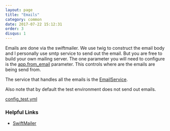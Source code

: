 ```yaml
---
layout: page
title: "Emails"
category: common
date: 2017-07-22 15:12:31
order: 3
disqus: 1
---
```


Emails are done via the swiftmailer.  We use twig to construct the email body and I personally use smtp service to send out the email.  But you are free to build your own mailing server.  The one parameter you will need to configure is the [app.from_email](https://github.com/phptuts/starterkitforsymfony/blob/master/app/config/parameters.yml.dist) parameter. This controls where are the emails are being send from.

The service that handles all the emails is the [EmailService](https://github.com/phptuts/starterkitforsymfony/blob/master/src/AppBundle/Service/EmailService.php).

Also note that by default the test environment does not send out emails.

[config_test.yml](https://github.com/phptuts/starterkitforsymfony/blob/master/app/config/config_test.yml#L16)

### Helpful Links
- [SwiftMailer](http://symfony.com/doc/current/email.html)